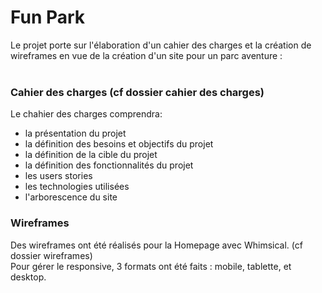 # Fun Park

Le projet porte sur l'élaboration d'un cahier des charges et la création de wireframes en vue de la création d'un site pour un parc aventure :<br/><br/>

### Cahier des charges (cf dossier cahier des charges)

Le chahier des charges comprendra:
- la présentation du projet
- la définition des besoins et objectifs du projet
- la définition de la cible du projet
- la définition des fonctionnalités du projet
- les users stories
- les technologies utilisées
- l'arborescence du site

### Wireframes

Des wireframes ont été réalisés pour la Homepage avec Whimsical. (cf dossier wireframes)<br/>
Pour gérer le responsive, 3 formats ont été faits : mobile, tablette, et desktop.

  
